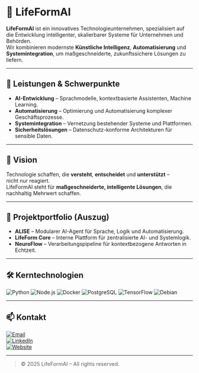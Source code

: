 # 🧬 LifeFormAI

**LifeFormAI** ist ein innovatives Technologieunternehmen, spezialisiert auf die Entwicklung intelligenter, skalierbarer Systeme für Unternehmen und Behörden.  
Wir kombinieren modernste **Künstliche Intelligenz**, **Automatisierung** und **Systemintegration**, um maßgeschneiderte, zukunftssichere Lösungen zu liefern.

---

## 🚀 Leistungen & Schwerpunkte
- **AI-Entwicklung** – Sprachmodelle, kontextbasierte Assistenten, Machine Learning.
- **Automatisierung** – Optimierung und Automatisierung komplexer Geschäftsprozesse.
- **Systemintegration** – Vernetzung bestehender Systeme und Plattformen.
- **Sicherheitslösungen** – Datenschutz-konforme Architekturen für sensible Daten.

---

## 🌟 Vision
Technologie schaffen, die **versteht**, **entscheidet** und **unterstützt** –  
nicht nur reagiert.  
LifeFormAI steht für **maßgeschneiderte, intelligente Lösungen**, die nachhaltig Mehrwert schaffen.

---

## 📂 Projektportfolio (Auszug)
- **ALISE** – Modularer AI-Agent für Sprache, Logik und Automatisierung.
- **LifeForm Core** – Interne Plattform für zentralisierte AI- und Systemlogik.
- **NeuroFlow** – Verarbeitungspipeline für kontextbezogene Antworten in Echtzeit.

---

## 🛠 Kerntechnologien
![Python](https://img.shields.io/badge/-Python-3776AB?style=flat&logo=python&logoColor=white)
![Node.js](https://img.shields.io/badge/-Node.js-339933?style=flat&logo=node.js&logoColor=white)
![Docker](https://img.shields.io/badge/-Docker-2496ED?style=flat&logo=docker&logoColor=white)
![PostgreSQL](https://img.shields.io/badge/-PostgreSQL-336791?style=flat&logo=postgresql&logoColor=white)
![TensorFlow](https://img.shields.io/badge/-TensorFlow-FF6F00?style=flat&logo=tensorflow&logoColor=white)
![Debian](https://img.shields.io/badge/-Debian-A81D33?style=flat&logo=debian&logoColor=white)

---

## 📫 Kontakt
[![Email](https://img.shields.io/badge/Email-contact%40lifeformai.com-red?style=for-the-badge&logo=gmail&logoColor=white)](mailto:contact@lifeformai.com)  
[![LinkedIn](https://img.shields.io/badge/LinkedIn-LifeFormAI-blue?style=for-the-badge&logo=linkedin&logoColor=white)](https://linkedin.com/company/lifeformai)  
[![Website](https://img.shields.io/badge/Website-lifeformai.com-black?style=for-the-badge&logo=google-chrome&logoColor=white)](https://lifeformai.com)

---

> © 2025 LifeFormAI – All rights reserved.
